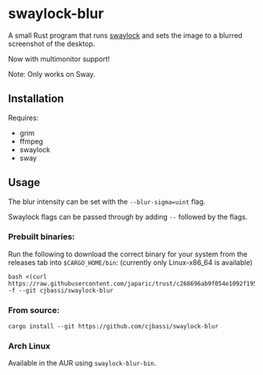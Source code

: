 # swaylock-blur

A small Rust program that runs [swaylock](https://github.com/swaywm/swaylock) and sets the image to a blurred screenshot of the desktop.

Now with multimonitor support!

Note: Only works on Sway.

## Installation

Requires:
- grim
- ffmpeg
- swaylock
- sway

## Usage

The blur intensity can be set with the `--blur-sigma=uint` flag.

Swaylock flags can be passed through by adding `--` followed by the flags.

### Prebuilt binaries:

Run the following to download the correct binary for your system from the releases tab into `$CARGO_HOME/bin`: (currently only Linux-x86_64 is available)

```
bash <(curl https://raw.githubusercontent.com/japaric/trust/c268696ab9f054e1092f195dddeead2420c04261/install.sh) -f --git cjbassi/swaylock-blur
```

### From source:

```
cargo install --git https://github.com/cjbassi/swaylock-blur
```

### Arch Linux

Available in the AUR using `swaylock-blur-bin`.
